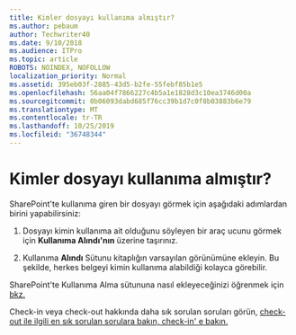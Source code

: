 ```yaml
---
title: Kimler dosyayı kullanıma almıştır?
ms.author: pebaum
author: Techwriter40
ms.date: 9/10/2018
ms.audience: ITPro
ms.topic: article
ROBOTS: NOINDEX, NOFOLLOW
localization_priority: Normal
ms.assetid: 395eb03f-2885-43d5-b2fe-55febf85b1e5
ms.openlocfilehash: 56aa04f7866227c4b5a1e1828d3c10ea3746d00a
ms.sourcegitcommit: 0b06093dabd685f76cc39b1d7c0f8b03883b6e79
ms.translationtype: MT
ms.contentlocale: tr-TR
ms.lasthandoff: 10/25/2019
ms.locfileid: "36748344"
---
```

# <a name="who-has-a-file-checked-out"></a>Kimler dosyayı kullanıma almıştır?

SharePoint'te kullanıma giren bir dosyayı görmek için aşağıdaki adımlardan birini yapabilirsiniz:
  
1. Dosyayı kimin kullanıma ait olduğunu söyleyen bir araç ucunu görmek için **Kullanıma Alındı'nın** üzerine taşırınız. 
    
2. Kullanıma **Alındı** Sütunu kitaplığın varsayılan görünümüne ekleyin. Bu şekilde, herkes belgeyi kimin kullanıma alabildiği kolayca görebilir. 
    
SharePoint'te Kullanıma Alma sütununa nasıl ekleyeceğinizi öğrenmek için [bkz.](https://go.microsoft.com/fwlink/?linkid=2019591) 
  
Check-in veya check-out hakkında daha sık sorulan soruları görün, [check-out ile ilgili en sık sorulan sorulara bakın, check-in' e bakın.](https://go.microsoft.com/fwlink/?linkid=2018786)
  

